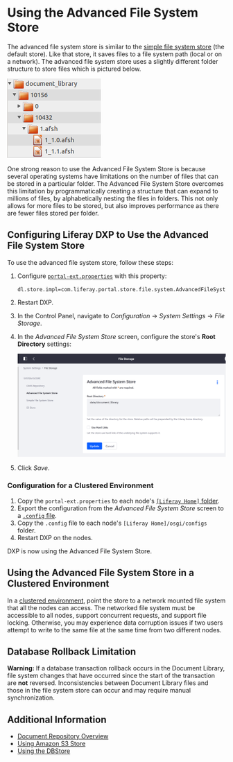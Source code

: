 # Using the Advanced File System Store

The advanced file system store is similar to the [simple file system store](./using-the-simple-file-system-store.md) (the default store). Like that store, it saves files to a file system path (local or on a network). The advanced file system store uses a slightly different folder structure to store files which is pictured below.

![Figure 1: The advanced file system store creates a more nested folder structure than the file system store.](./using-the-advanced-file-system-store/images/01.png)

One strong reason to use the Advanced File System Store is because several operating systems have limitations on the number of files that can be stored in a particular folder. The Advanced File System Store overcomes this limitation by programmatically creating a structure that can expand to millions of files, by alphabetically nesting the files in folders. This not only allows for more files to be stored, but also improves performance as there are fewer files stored per folder.

## Configuring Liferay DXP to Use the Advanced File System Store

To use the advanced file system store, follow these steps:

1. Configure [`portal-ext.properties`](../../14-reference/03-portal-properties.md) with this property:

    ```properties
    dl.store.impl=com.liferay.portal.store.file.system.AdvancedFileSystemStore
    ```

1. Restart DXP.

1. In the Control Panel, navigate to *Configuration* &rarr; *System Settings* &rarr; *File Storage*.

1. In the *Advanced File System Store* screen, configure the store's **Root Directory** settings:

    ![Advanced File System Store Configuration Page](././using-the-advanced-file-system-store/images/02.png)

1. Click _Save_.

### Configuration for a Clustered Environment

1. Copy the `portal-ext.properties` to each node's [`[Liferay Home]` folder](../14-reference/01-liferay-home.md).
1. Export the configuration from the *Advanced File System Store* screen to a [`.config` file](https://help.liferay.com/hc/articles/360029131651-Understanding-System-Configuration-Files).
1. Copy the `.config` file to each node's `[Liferay Home]/osgi/configs` folder.
1. Restart DXP on the nodes.

DXP is now using the Advanced File System Store.

## Using the Advanced File System Store in a Clustered Environment

<!-- Fix links to point to the learn articles where possible -->
In a [clustered environment](https://help.liferay.com/hc/articles/360029123831-Liferay-DXP-Clustering), point the store to a network mounted file system that all the nodes can access. The networked file system must be accessible to all nodes, support concurrent requests, and support file locking. Otherwise, you may experience data corruption issues if two users attempt to write to the same file at the same time from two different nodes.

## Database Rollback Limitation

**Warning:** If a database transaction rollback occurs in the Document Library, file system changes that have occurred since the start of the transaction are **not** reversed. Inconsistencies between Document Library files and those in the file system store can occur and may require manual synchronization.

## Additional Information

* [Document Repository Overview](./document-repository-overview.md)
* [Using Amazon S3 Store](./using-amazon-s3-store.md)
* [Using the DBStore](./using-the-dbstore.md)
